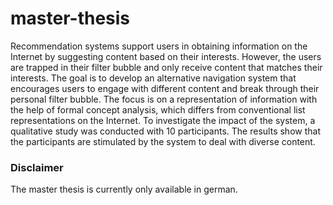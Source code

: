 # master-thesis
Recommendation systems support users in obtaining information on the Internet by suggesting content based on their interests.
However, the users are trapped in their filter bubble and only receive content that matches their interests.
The goal is to develop an alternative navigation system that encourages users to engage with different content and break through their personal filter bubble.
The focus is on a representation of information with the help of formal concept analysis, which differs from conventional list representations on the Internet.
To investigate the impact of the system, a qualitative study was conducted with 10 participants.
The results show that the participants are stimulated by the system to deal with diverse content.

### Disclaimer
The master thesis is currently only available in german.
